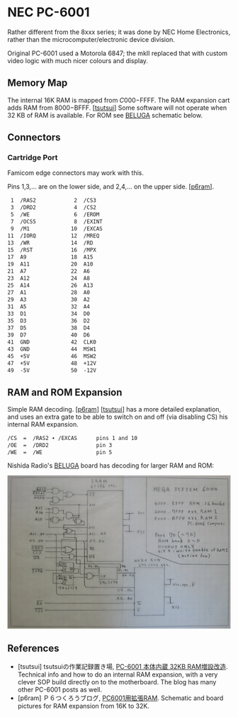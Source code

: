 NEC PC-6001
===========

Rather different from the 8xxx series; it was done by NEC Home Electronics,
rather than the microcomputer/electronic device division.

Original PC-6001 used a Motorola 6847; the mkII replaced that with custom
video logic with much nicer colours and display.

Memory Map
----------

The internal 16K RAM is mapped from $C000-$FFFF. The RAM expansion cart
adds RAM from $8000-$BFFF. [[tsutsui]] Some software will not operate when
32 KB of RAM is available. For ROM see [BELUGA] schematic below.


Connectors
----------

### Cartridge Port

Famicom edge connectors may work with this.

Pins 1,3,… are on the lower side, and 2,4,… on the upper side. [[p6ram]].

     1  /RAS2            2  /CS3
     3  /DRD2            4  /CS2
     5  /WE              6  /EROM
     7  /OCS5            8  /EXINT
     9  /M1             10  /EXCAS
    11  /IORQ           12  /MREQ
    13  /WR             14  /RD
    15  /RST            16  /MPX
    17  A9              18  A15
    19  A11             20  A10
    21  A7              22  A6
    23  A12             24  A8
    25  A14             26  A13
    27  A1              28  A0
    29  A3              30  A2
    31  A5              32  A4
    33  D1              34  D0
    35  D3              36  D2
    37  D5              38  D4
    39  D7              40  D6
    41  GND             42  CLK0
    43  GND             44  MSW1
    45  +5V             46  MSW2
    47  +5V             48  +12V
    49  -5V             50  -12V


RAM and ROM Expansion
---------------------

Simple RAM decoding. [[p6ram]] [[tsutsui]] has a more detailed explanation,
and uses an extra gate to be able to switch on and off (via disabling CS)
his internal RAM expansion.

    /CS  =  /RAS2 ∙ /EXCAS      pins 1 and 10
    /OE  =  /DRD2               pin 3
    /WE  =  /WE                 pin 5

Nishida Radio's [BELUGA] board has decoding for larger RAM and ROM:

<img src="6001beluga.jpg" alt="BELUGA schematic"/>


References
----------

- \[tsutsui] tsutsuiの作業記録置き場, [PC-6001 本体内蔵 32KB
  RAM増設改造][tsutsui]. Technical info and how to do an internal RAM
  expansion, with a very clever SOP build directly on to the motherboard.
  The blog has many other PC-6001 posts as well.
- \[p6ram] Ｐ６つくろうブログ, [PC6001用拡張RAM][p6ram]. Schematic and
  board pictures for RAM expansion from 16K to 32K.



<!-------------------------------------------------------------------->
[p6ram]: http://sbeach.seesaa.net/article/387861385.html
[BELUGA]: http://tulip-house.ddo.jp/digital/BELUGA/
[tsutsui]: https://ch.nicovideo.jp/tsutsui/blomaga/ar1315944
